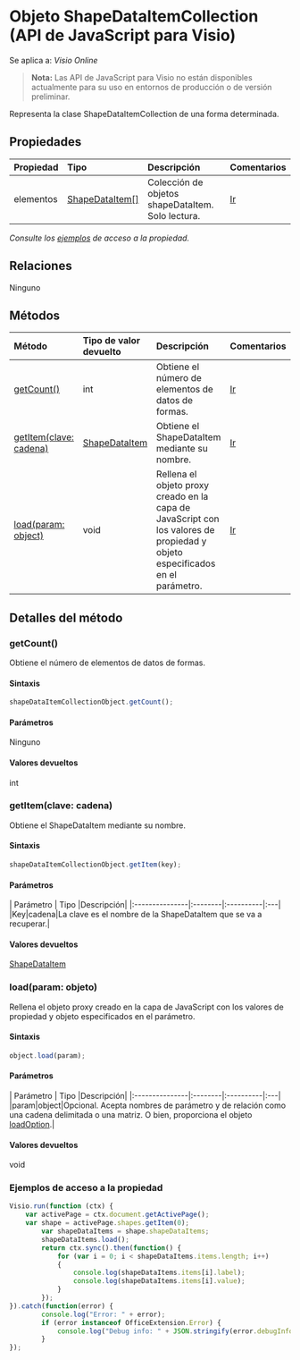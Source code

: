 # <a name="shapedataitemcollection-object-javascript-api-for-visio"></a>Objeto ShapeDataItemCollection (API de JavaScript para Visio)

Se aplica a: _Visio Online_
>**Nota:** Las API de JavaScript para Visio no están disponibles actualmente para su uso en entornos de producción o de versión preliminar.

Representa la clase ShapeDataItemCollection de una forma determinada.

## <a name="properties"></a>Propiedades

| Propiedad     | Tipo   |Descripción| Comentarios|
|:---------------|:--------|:----------|:---|
|elementos|[ShapeDataItem[]](shapedataitem.md)|Colección de objetos shapeDataItem. Solo lectura.|[Ir](https://github.com/OfficeDev/office-js-docs/issues/new?title=Visio-shapeDataItemCollection-items)|

_Consulte los [ejemplos](#property-access-examples) de acceso a la propiedad._

## <a name="relationships"></a>Relaciones
Ninguno


## <a name="methods"></a>Métodos

| Método           | Tipo de valor devuelto    |Descripción| Comentarios|
|:---------------|:--------|:----------|:---|
|[getCount()](#getcount)|int|Obtiene el número de elementos de datos de formas.|[Ir](https://github.com/OfficeDev/office-js-docs/issues/new?title=Visio-shapeDataItemCollection-getCount)|
|[getItem(clave: cadena)](#getitemkey-string)|[ShapeDataItem](shapedataitem.md)|Obtiene el ShapeDataItem mediante su nombre.|[Ir](https://github.com/OfficeDev/office-js-docs/issues/new?title=Visio-shapeDataItemCollection-getItem)|
|[load(param: object)](#loadparam-object)|void|Rellena el objeto proxy creado en la capa de JavaScript con los valores de propiedad y objeto especificados en el parámetro.|[Ir](https://github.com/OfficeDev/office-js-docs/issues/new?title=Visio-shapeDataItemCollection-load)|

## <a name="method-details"></a>Detalles del método


### <a name="getcount"></a>getCount()
Obtiene el número de elementos de datos de formas.

#### <a name="syntax"></a>Sintaxis
```js
shapeDataItemCollectionObject.getCount();
```

#### <a name="parameters"></a>Parámetros
Ninguno

#### <a name="returns"></a>Valores devueltos
int

### <a name="getitemkey-string"></a>getItem(clave: cadena)
Obtiene el ShapeDataItem mediante su nombre.

#### <a name="syntax"></a>Sintaxis
```js
shapeDataItemCollectionObject.getItem(key);
```

#### <a name="parameters"></a>Parámetros
| Parámetro    | Tipo   |Descripción|
|:---------------|:--------|:----------|:---|
|Key|cadena|La clave es el nombre de la ShapeDataItem que se va a recuperar.|

#### <a name="returns"></a>Valores devueltos
[ShapeDataItem](shapedataitem.md)

### <a name="loadparam-object"></a>load(param: objeto)
Rellena el objeto proxy creado en la capa de JavaScript con los valores de propiedad y objeto especificados en el parámetro.

#### <a name="syntax"></a>Sintaxis
```js
object.load(param);
```

#### <a name="parameters"></a>Parámetros
| Parámetro    | Tipo   |Descripción|
|:---------------|:--------|:----------|:---|
|param|object|Opcional. Acepta nombres de parámetro y de relación como una cadena delimitada o una matriz. O bien, proporciona el objeto [loadOption](loadoption.md).|

#### <a name="returns"></a>Valores devueltos
void
### <a name="property-access-examples"></a>Ejemplos de acceso a la propiedad
```js
Visio.run(function (ctx) { 
    var activePage = ctx.document.getActivePage();
    var shape = activePage.shapes.getItem(0);
        var shapeDataItems = shape.shapeDataItems;
        shapeDataItems.load();
        return ctx.sync().then(function() {
            for (var i = 0; i < shapeDataItems.items.length; i++)
            {
                console.log(shapeDataItems.items[i].label);
                console.log(shapeDataItems.items[i].value);
            }
        });
}).catch(function(error) {
        console.log("Error: " + error);
        if (error instanceof OfficeExtension.Error) {
            console.log("Debug info: " + JSON.stringify(error.debugInfo));
        }
});
```
